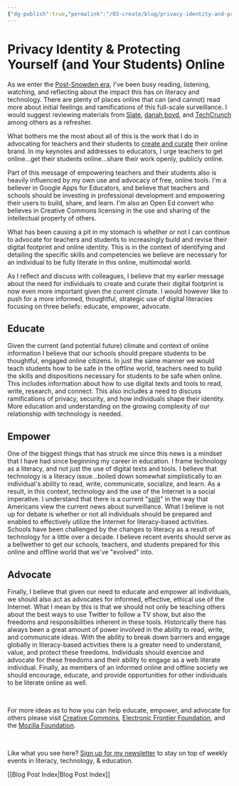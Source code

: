 ```yaml
---
{"dg-publish":true,"permalink":"/03-create/blog/privacy-identity-and-protecting-yourself-and-your-students-online/","title":"Privacy, Identity, & Protecting Yourself (and Your Students) Online","tags":["critical-literacy","literacy","open-source","webliteracy"]}
---
```


# Privacy Identity & Protecting Yourself (and Your Students) Online

As we enter the [Post-Snowden era](http://www.pewinternet.org/2014-11-12/public-privacy-perceptions/), I've been busy reading, listening, watching, and reflecting about the impact this has on literacy and technology. There are plenty of places online that can (and cannot) read more about initial feelings and ramifications of this full-scale surveillance. I would suggest reviewing materials from [Slate](http://www.slate.com/topics/g/government_surveillance.html), [danah boyd](http://www.zephoria.org/thoughts/), and [TechCrunch](http://techcrunch.com/tag/nsa/) among others as a refresher.

What bothers me the most about all of this is the work that I do in advocating for teachers and their students to [create and curate](http://wiobyrne.com/creating-and-curating-your-online-brand/) their online brand. In my keynotes and addresses to educators, I urge teachers to get online...get their students online...share their work openly, publicly online.

Part of this message of empowering teachers and their students also is heavily influenced by my own use and advocacy of free, online tools. I'm a believer in Google Apps for Educators, and believe that teachers and schools should be investing in professional development and empowering their users to build, share, and learn. I'm also an Open Ed convert who believes in Creative Commons licensing in the use and sharing of the intellectual property of others.

What has been causing a pit in my stomach is whether or not I can continue to advocate for teachers and students to increasingly build and revise their digital footprint and online identity. This is in the context of identifying and detailing the specific skills and competencies we believe are necessary for an individual to be fully literate in this online, multimodal world.

As I reflect and discuss with colleagues, I believe that my earlier message about the need for individuals to create and curate their digital footprint is now even more important given the current climate. I would however like to push for a more informed, thoughtful, strategic use of digital literacies focusing on three beliefs: educate, empower, advocate.

## Educate

Given the current (and potential future) climate and context of online information I believe that our schools should prepare students to be thoughtful, engaged online citizens. In just the same manner we would teach students how to be safe in the offline world, teachers need to build the skills and dispositions necessary for students to be safe when online. This includes information about how to use digital texts and tools to read, write, research, and connect. This also includes a need to discuss ramifications of privacy, security, and how individuals shape their identity. More education and understanding on the growing complexity of our relationship with technology is needed.

## Empower

One of the biggest things that has struck me since this news is a mindset that I have had since beginning my career in education. I frame technology as a literacy, and not just the use of digital texts and tools. I believe that technology is a literacy issue...boiled down somewhat simplistically to an individual's ability to read, write, communicate, socialize, and learn. As a result, in this context, technology and the use of the Internet is a social imperative. I understand that there is a current "[split](http://www.people-press.org/2013-06-10/majority-views-nsa-phone-tracking-as-acceptable-anti-terror-tactic/)" in the way that Americans view the current news about surveillance. What I believe is not up for debate is whether or not all individuals should be prepared and enabled to effectively utilize the Internet for literacy-based activities. Schools have been challenged by the changes to literacy as a result of technology for a little over a decade. I believe recent events should serve as a bellwether to get our schools, teachers, and students prepared for this online and offline world that we've "evolved" into.

## Advocate

Finally, I believe that given our need to educate and empower all individuals, we should also act as advocates for informed, effective, ethical use of the Internet. What I mean by this is that we should not only be teaching others about the best ways to use Twitter to follow a TV show, but also the freedoms and responsibilities inherent in these tools. Historically there has always been a great amount of power involved in the ability to read, write, and communicate ideas. With the ability to break down barriers and engage globally in literacy-based activities there is a greater need to understand, value, and protect these freedoms. Individuals should exercise and advocate for these freedoms and their ability to engage as a web literate individual. Finally, as members of an informed online and offline society we should encourage, educate, and provide opportunities for other individuals to be literate online as well.

 

For more ideas as to how you can help educate, empower, and advocate for others please visit [Creative Commons](http://creativecommons.org/), [Electronic Frontier Foundation](https://www.eff.org/), and the [Mozilla Foundation](http://www.mozilla.org/en-US/contribute/).

 

Like what you see here? [Sign up for my newsletter](http://wiobyrne.com/tldr/) to stay on top of weekly events in literacy, technology, & education.

[[Blog Post Index\|Blog Post Index]]